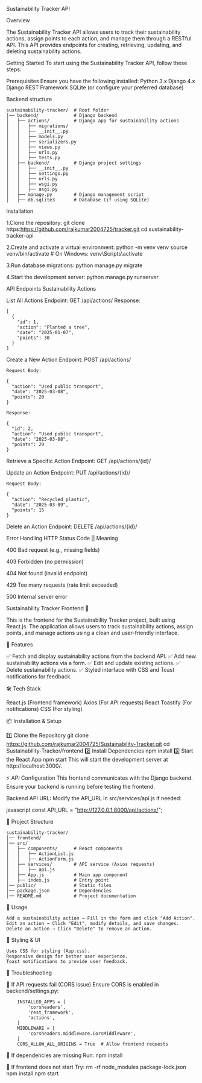 Sustainability Tracker API

Overview

The Sustainability Tracker API allows users to track their sustainability actions, assign points to each action, and manage them through a RESTful API. This API provides endpoints for creating, retrieving, updating, and deleting sustainability actions.

Getting Started
  To start using the Sustainability Tracker API, follow these steps:

Prerequisites
Ensure you have the following installed:
  Python 3.x
  Django 4.x
  Django REST Framework
  SQLite (or configure your preferred database)

Backend structure

    sustainability-tracker/  # Root folder
    │── backend/             # Django backend
    │   ├── actions/         # Django app for sustainability actions
    │   │   ├── migrations/
    │   │   ├── __init__.py
    │   │   ├── models.py
    │   │   ├── serializers.py
    │   │   ├── views.py
    │   │   ├── urls.py
    │   │   ├── tests.py
    │   ├── backend/         # Django project settings
    │   │   ├── __init__.py
    │   │   ├── settings.py
    │   │   ├── urls.py
    │   │   ├── wsgi.py
    │   │   ├── asgi.py
    │   ├── manage.py        # Django management script
    │   ├── db.sqlite3       # Database (if using SQLite)

Installation

1.Clone the repository:
    git clone https:https://github.com/rajkumar2004725/tracker.git
    cd sustainability-tracker-api

2.Create and activate a virtual environment:
  python -m venv venv
  source venv/bin/activate  # On Windows: venv\Scripts\activate

3.Run database migrations:
  python manage.py migrate

4.Start the development server:
  python manage.py runserver

API Endpoints
Sustainability Actions

List All Actions
Endpoint: GET /api/actions/
    Response:
    
    [
      {
        "id": 1,
        "action": "Planted a tree",
        "date": "2025-01-07",
        "points": 30
      }
    ]

Create a New Action
Endpoint: POST /api/actions/

    Request Body:
    
    {
      "action": "Used public transport",
      "date": "2025-03-08",
      "points": 20
    }
    
    Response:
    
    {
      "id": 2,
      "action": "Used public transport",
      "date": "2025-03-08",
      "points": 20
    }

Retrieve a Specific Action
Endpoint: GET /api/actions/{id}/

Update an Action
Endpoint: PUT /api/actions/{id}/

    Request Body:
    
    {
      "action": "Recycled plastic",
      "date": "2025-03-09",
      "points": 15
    }

Delete an Action
Endpoint: DELETE /api/actions/{id}/


Error Handling
HTTP Status Code   ||    Meaning

400                  Bad request (e.g., missing fields)

403                  Forbidden (no permission)

404                  Not found (invalid endpoint)

429                  Too many requests (rate limit exceeded)

500                  Internal server error










Sustainability Tracker Frontend 🌱


This is the frontend for the Sustainability Tracker project, built using React.js. The application allows users to track sustainability actions, assign points, and manage actions using a clean and user-friendly interface.

🚀 Features

✅ Fetch and display sustainability actions from the backend API.
✅ Add new sustainability actions via a form.
✅ Edit and update existing actions.
✅ Delete sustainability actions.
✅ Styled interface with CSS and Toast notifications for feedback.

🛠️ Tech Stack

React.js (Frontend framework)
Axios (For API requests)
React Toastify (For notifications)
CSS (For styling)


📦 Installation & Setup


1️⃣ Clone the Repository
    git clone https://github.com/rajkumar2004725/Sustainability-Tracker.git
cd Sustainability-Tracker/frontend
2️⃣ Install Dependencies
    npm install
3️⃣ Start the React App
    npm start
This will start the development server at http://localhost:3000/.

⚡ API Configuration
This frontend communicates with the Django backend. Ensure your backend is running before testing the frontend.

Backend API URL:
Modify the API_URL in src/services/api.js if needed:

javascript
    const API_URL = "http://127.0.0.1:8000/api/actions/";

📌 Project Structure

    sustainability-tracker/ 
    │── frontend/   
    │── src/
    │   ├── components/      # React components
    │   │   ├── ActionList.js
    │   │   ├── ActionForm.js
    │   ├── services/        # API service (Axios requests)
    │   │   ├── api.js
    │   ├── App.js           # Main app component
    │   ├── index.js         # Entry point
    │── public/              # Static files
    │── package.json         # Dependencies
    │── README.md            # Project documentation


🎯 Usage

    Add a sustainability action → Fill in the form and click "Add Action".
    Edit an action → Click "Edit", modify details, and save changes.
    Delete an action → Click "Delete" to remove an action.

🎨 Styling & UI

    Uses CSS for styling (App.css).
    Responsive design for better user experience.
    Toast notifications to provide user feedback.


🐞 Troubleshooting


🔴 If API requests fail (CORS issue)
Ensure CORS is enabled in backend/settings.py:

        INSTALLED_APPS = [
            'corsheaders',
            'rest_framework',
            'actions',
        ]
        MIDDLEWARE = [
            'corsheaders.middleware.CorsMiddleware',
        ]
        CORS_ALLOW_ALL_ORIGINS = True  # Allow frontend requests

🔴 If dependencies are missing
Run:
    npm install

🔴 If frontend does not start
Try:
    rm -rf node_modules package-lock.json
    npm install
    npm start
